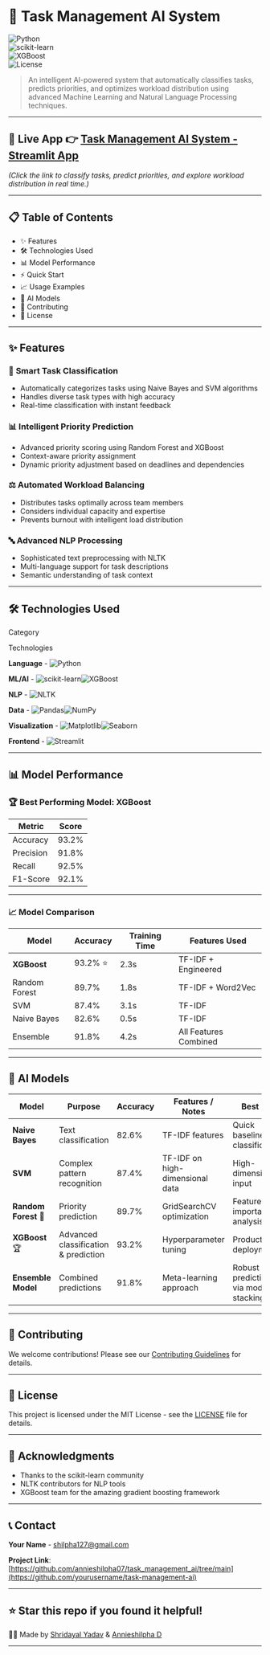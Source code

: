 ﻿# 🤖 Task Management AI System

![Python](https://img.shields.io/badge/python-v3.x-blue.svg)  
![scikit-learn](https://img.shields.io/badge/scikit--learn-latest-orange.svg)  
![XGBoost](https://img.shields.io/badge/XGBoost-latest-brightgreen.svg)  
![License](https://img.shields.io/badge/license-MIT-blue.svg)

> An intelligent AI-powered system that automatically classifies tasks, predicts priorities, and optimizes workload distribution using advanced Machine Learning and Natural Language Processing techniques.
---

## 🔗 **Live App 👉 [Task Management AI System - Streamlit App](https://taskmanagementai-cqhfzxum6ap9jzsxbxa2jt.streamlit.app/)**
*(Click the link to classify tasks, predict priorities, and explore workload distribution in real time.)*

---
## 📋 Table of Contents
-   ✨ Features
-  🛠️ Technologies Used
-   📊 Model Performance
-   ⚡ Quick Start
-   📈 Usage Examples
-   🤖 AI Models
-   🤝 Contributing
-   📄 License
----------
## ✨ Features

### 🎯  **Smart Task Classification**

-   Automatically categorizes tasks using Naive Bayes and SVM algorithms
-   Handles diverse task types with high accuracy
-   Real-time classification with instant feedback

### 📊  **Intelligent Priority Prediction**

-   Advanced priority scoring using Random Forest and XGBoost
-   Context-aware priority assignment
-   Dynamic priority adjustment based on deadlines and dependencies

### ⚖️  **Automated Workload Balancing**

-   Distributes tasks optimally across team members
-   Considers individual capacity and expertise
-   Prevents burnout with intelligent load distribution

### 🔤  **Advanced NLP Processing**

-   Sophisticated text preprocessing with NLTK
-   Multi-language support for task descriptions
-   Semantic understanding of task context

----------

## 🛠️ Technologies Used

Category

Technologies

**Language** -  ![Python](https://img.shields.io/badge/Python-3776AB?style=flat&logo=python&logoColor=white)

**ML/AI** -  ![scikit-learn](https://img.shields.io/badge/scikit--learn-F7931E?style=flat&logo=scikit-learn&logoColor=white)![XGBoost](https://img.shields.io/badge/XGBoost-00ADD8?style=flat)

**NLP** -  ![NLTK](https://img.shields.io/badge/NLTK-4B8BBE?style=flat)

**Data** - ![Pandas](https://img.shields.io/badge/Pandas-150458?style=flat&logo=pandas&logoColor=white)![NumPy](https://img.shields.io/badge/NumPy-013243?style=flat&logo=numpy&logoColor=white)

**Visualization** -  ![Matplotlib](https://img.shields.io/badge/Matplotlib-11557c?style=flat)![Seaborn](https://img.shields.io/badge/Seaborn-3776AB?style=flat)

**Frontend** - ![Streamlit](https://img.shields.io/badge/Streamlit-FF4B4B?style=flat&logo=streamlit&logoColor=white)

----------

## 📊 Model Performance

### 🏆  **Best Performing Model: XGBoost**


| **Metric**   | **Score** |
|--------------|-----------|
| Accuracy     | 93.2%     |
| Precision    | 91.8%     |
| Recall       | 92.5%     |
| F1-Score     | 92.1%     |

---

### 📈 **Model Comparison**

| **Model**       | **Accuracy** | **Training Time** | **Features Used**          |
|------------------|--------------|--------------------|-----------------------------|
| **XGBoost**      | 93.2% ⭐     | 2.3s              | TF-IDF + Engineered         |
| Random Forest    | 89.7%        | 1.8s              | TF-IDF + Word2Vec           |
| SVM              | 87.4%        | 3.1s              | TF-IDF                      |
| Naive Bayes      | 82.6%        | 0.5s              | TF-IDF                      |
| Ensemble         | 91.8%        | 4.2s              | All Features Combined       |

----------
## 🤖 AI Models


| **Model**              | **Purpose**                          | **Accuracy** | **Features / Notes**                      | **Best For**                         |
|------------------------|--------------------------------------|--------------|-------------------------------------------|--------------------------------------|
| **Naive Bayes**        | Text classification                  | 82.6%        | TF-IDF features                            | Quick baseline classification        |
| **SVM**                | Complex pattern recognition          | 87.4%        | TF-IDF on high-dimensional data            | High-dimensional input               |
| **Random Forest** 🌟   | Priority prediction                  | 89.7%        | GridSearchCV optimization                  | Feature importance analysis          |
| **XGBoost** 🏆         | Advanced classification & prediction | 93.2%        | Hyperparameter tuning                      | Production deployment                |
| **Ensemble Model**     | Combined predictions                 | 91.8%        | Meta-learning approach                     | Robust prediction via model stacking |

----------

## 🤝 Contributing

We welcome contributions! Please see our  [Contributing Guidelines](https://app.outlier.ai/playground/CONTRIBUTING.md)  for details.


----------

## 📄 License

This project is licensed under the MIT License - see the  [LICENSE](https://app.outlier.ai/playground/LICENSE)  file for details.

----------

## 🙏 Acknowledgments

-   Thanks to the scikit-learn community
-   NLTK contributors for NLP tools
-   XGBoost team for the amazing gradient boosting framework

----------

## 📞 Contact

**Your Name**  -  [shilpha127@gmail.com](mailto:your.email@example.com)

**Project Link**:  [https://github.com/annieshilpha07/task_management_ai/tree/main](https://github.com/yourusername/task-management-ai)

----------

## ⭐ Star this repo if you found it helpful!

👨‍💻 Made by [Shridayal Yadav](https://github.com/shridayal) & [Annieshilpha D](https://github.com/annieshilpha07)


----------
